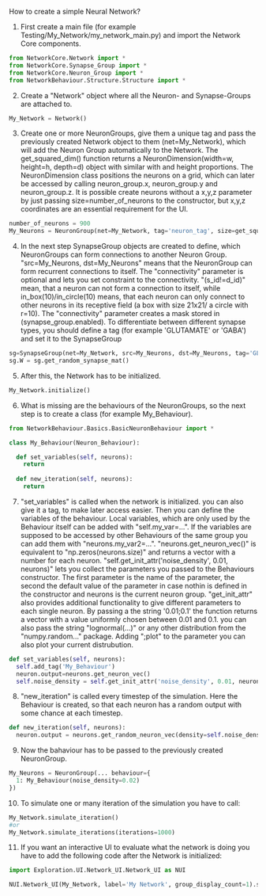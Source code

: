 How to create a simple Neural Network?<br>

1. First create a main file (for example Testing/My_Network/my_network_main.py) and import the Network Core components.

```python
from NetworkCore.Network import *
from NetworkCore.Synapse_Group import *
from NetworkCore.Neuron_Group import *
from NetworkBehaviour.Structure.Structure import *
```

2. Create a "Network" object where all the Neuron- and Synapse-Groups are attached to.
```python
My_Network = Network()
```

3. Create one or more NeuronGroups, give them a unique tag and pass the previously created Network object to them (net=My_Network), which will add the Neuron Group automatically to the Network.
The get_squared_dim() function returns a NeuronDimension(width=w, height=h, depth=d) object with similar with and height proportions. 
The NeuronDimension class positions the neurons on a grid, which can later be accessed by calling neuron_group.x, neuron_group.y and neuron_group.z. 
It is possible create neurons without a x,y,z parameter by just passing size=number_of_neurons to the constructor, but x,y,z coordinates are an essential requirement for the UI.

```python
number_of_neurons = 900
My_Neurons = NeuronGroup(net=My_Network, tag='neuron_tag', size=get_squared_dim(number_of_neurons), behaviour={})
```

4. In the next step SynapseGroup objects are created to define, which NeuronGroups can form connections to another Neuron Group.
"src=My_Neurons, dst=My_Neurons" means that the NeuronGroup can form recurrent connections to itself.
The "connectivity" parameter is optional and lets you set constraint to the connectivity. "(s_id!=d_id)" mean, that a neuron can not form a connection to itself, while in_box(10)/in_circle(10) means, that each neuron can only connect to other neurons in its receptive field (a box with size 21x21/ a circle with r=10).
The "connectivity" parameter creates a mask stored in (synapse_group.enabled).
To differentiate between different synapse types, you should define a tag (for example 'GLUTAMATE' or 'GABA') and set it to the SynapseGroup

```python
sg=SynapseGroup(net=My_Network, src=My_Neurons, dst=My_Neurons, tag='GLUTAMATE,recurrent', connectivity='(s_id!=d_id)*in_box(10)')
sg.W = sg.get_random_synapse_mat()
```

5. After this, the Network has to be initialized.

```python
My_Network.initialize()
```

6. What is missing are the behaviours of the NeuronGroups, so the next step is to create a class (for example My_Behaviour).

```python
from NetworkBehaviour.Basics.BasicNeuronBehaviour import *

class My_Behaviour(Neuron_Behaviour):

  def set_variables(self, neurons):
    return
    
  def new_iteration(self, neurons):
    return
```

7. "set_variables" is called when the network is initialized. you can also give it a tag, to make later access easier. 
Then you can define the variables of the behaviour. 
Local variables, which are only used by the Behaviour itself can be added with "self.my_var=...". 
If the variables are supposed to be accessed by other Behaviours of the same group you can add them with "neurons.my_var2=...".
"neurons.get_neuron_vec()" is equivalent to "np.zeros(neurons.size)" and returns a vector with a number for each neuron.
"self.get_init_attr('noise_density', 0.01, neurons)" lets you collect the parameters you passed to the Behaviours constructor. 
The first parameter is the name of the parameter, the second the default value of the parameter in case nothin is defined in the constructor and neurons is the current neuron group.
"get_init_attr" also provides additional functionality to give different parameters to each single neuron. By passing a the string '0.01;0.1' the function returns a vector with a value uniformly chosen between 0.01 and 0.1. you can also pass the string "lognormal(...)" or any other distribution from the "numpy.random..." package. Adding ";plot" to the parameter you can also plot your current distrubution.

```python
def set_variables(self, neurons):
  self.add_tag('My_Behaviour')
  neuron.output=neurons.get_neuron_vec()
  self.noise_density = self.get_init_attr('noise_density', 0.01, neurons)
```

8. "new_iteration" is called every timestep of the simulation. Here the Behaviour is created, so that each neuron has a random output with some chance at each timestep.

```python
def new_iteration(self, neurons):
  neuron.output = neurons.get_random_neuron_vec(density=self.noise_density)
```

9. Now the bahaviour has to be passed to the previously created NeuronGroup.

```python
My_Neurons = NeuronGroup(... behaviour={
  1: My_Behaviour(noise_density=0.02)
})
```

10. To simulate one or many iteration of the simulation you have to call:

```python
My_Network.simulate_iteration()
#or
My_Network.simulate_iterations(iterations=1000)
```

11. If you want an interactive UI to evaluate what the network is doing you have to add the following code after the Network is initialized:

```python
import Exploration.UI.Network_UI.Network_UI as NUI

NUI.Network_UI(My_Network, label='My Network', group_display_count=1).show()
```
